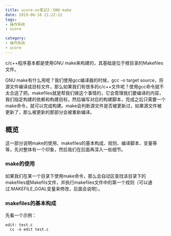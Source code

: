 ```yaml
---
title: ucore-os笔记2：GNU make
date: 2019-06-16 21:22:12
tags:
- 操作系统
- ucore

category:
- 操作系统
- ucore
---
```

c/c++程序基本都是使用GNU make来构建的，其基础是位于根目录的Makefiles文件。

GNU make有什么用呢？我们使用gcc编译器的时候，gcc -o target source，将源文件编译成目标文件，那么如果我们有很多的c/c++文件呢？使用gcc命令就不太合适了把。makefiles就是帮我们做这个事情的，它会管理我们要编译的内容，我们指定构建的依赖和构建目标，然后编写对应的构建脚本，完成之后只需要一个make命令，就可以完成构建。make会判断源文件是否被更新过，如果源文件被更新了，那么被更新的那部分会被重新编译。

## 概览
这一部分说明make的使用、makefiles的基本构成、规则、编译脚本、变量等等，先对整体有一个印象，然后我们在后面再深入一些细节。

### make的使用
如果我们在某一个目录下使用make命令，那么会自动区查找该目录下的makefiles或Makefils文件，并执行makefiles文件中的第一个规则（可以通过.MAKEFILE_GOAL变量来修改，后面会说明）。

### makefiles的基本构成
先看一个示例：
```makefiles
edit: test.c
  cc -o edit test.c
```

